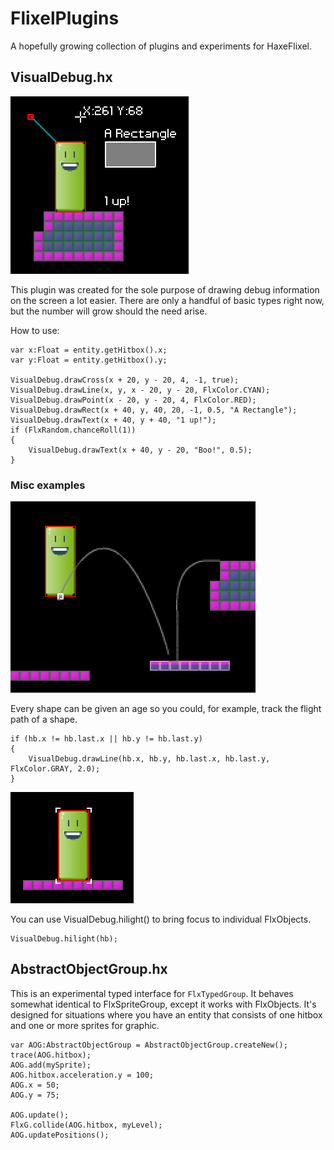 FlixelPlugins
========

A hopefully growing collection of plugins and experiments for HaxeFlixel.

## VisualDebug.hx

![drawCross() with position data](VisualDebug.png)

This plugin was created for the sole purpose of drawing debug information on the screen a lot easier. There are only a handful of basic types right now, but the number will grow should the need arise.

How to use:

    var x:Float = entity.getHitbox().x;
    var y:Float = entity.getHitbox().y;

    VisualDebug.drawCross(x + 20, y - 20, 4, -1, true);
    VisualDebug.drawLine(x, y, x - 20, y - 20, FlxColor.CYAN);
    VisualDebug.drawPoint(x - 20, y - 20, 4, FlxColor.RED);
    VisualDebug.drawRect(x + 40, y, 40, 20, -1, 0.5, "A Rectangle");
    VisualDebug.drawText(x + 40, y + 40, "1 up!");
    if (FlxRandom.chanceRoll(1))
    {
        VisualDebug.drawText(x + 40, y - 20, "Boo!", 0.5);
    }


### Misc examples

![Example](VisualDebug_Age.png)

Every shape can be given an age so you could, for example, track the flight path of a shape.

	if (hb.x != hb.last.x || hb.y != hb.last.y)
	{
		VisualDebug.drawLine(hb.x, hb.y, hb.last.x, hb.last.y, FlxColor.GRAY, 2.0);
	}

![Example](VisualDebug_Hilight.png)

You can use VisualDebug.hilight() to bring focus to individual FlxObjects.

	VisualDebug.hilight(hb);


## AbstractObjectGroup.hx

This is an experimental typed interface for <code>FlxTypedGroup<FlxObject></code>. It behaves somewhat identical to FlxSpriteGroup, except it works with FlxObjects. It's designed for situations where you have an entity that consists of one hitbox and one or more sprites for graphic.

	var AOG:AbstractObjectGroup = AbstractObjectGroup.createNew();
	trace(AOG.hitbox);
	AOG.add(mySprite);
	AOG.hitbox.acceleration.y = 100;
	AOG.x = 50;
	AOG.y = 75;
	
	AOG.update();
	FlxG.collide(AOG.hitbox, myLevel);
	AOG.updatePositions();